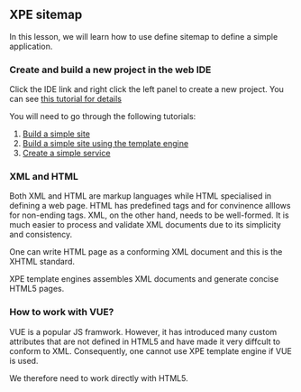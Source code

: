 ## XPE sitemap

In this lesson, we will learn how to use define sitemap to define a simple application.

### Create and build a new project in the web IDE

Click the IDE link and right click the left panel to create a new project. You can see [this tutorial for details](../tutorials/tutorial_1.md)

You will need to go through the following tutorials:

1. [Build a simple site](../tutorials/tutorial_2.md)
1. [Build a simple site using the template engine](../tutorials/tutorial_3.md)
1. [Create a simple service](../tutorials/tutorial_4.md)

### XML and HTML

Both XML and HTML are markup languages while HTML specialised in defining a web page.  HTML has predefined tags and for convinence alllows for non-ending tags.  XML, on the other hand, needs to be well-formed.  It is much easier to process and validate XML documents due to its simplicity and consistency.

One can write HTML page as a conforming XML document and this is the XHTML standard.  

XPE template engines assembles XML documents and generate concise HTML5 pages. 

### How to work with VUE?

VUE is a popular JS framwork.  However, it has introduced many custom attributes that are not defined in HTML5 and have made it very diffcult to conform to XML.  Consequently, one cannot use XPE template engine if VUE is used.

We therefore need to work directly with HTML5.

